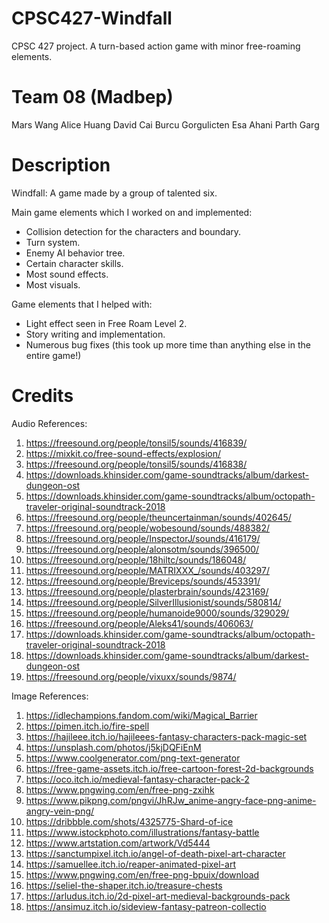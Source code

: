 # CPSC427-Windfall
CPSC 427 project. A turn-based action game with minor free-roaming elements.

# Team 08 (Madbep)
Mars Wang
Alice Huang
David Cai
Burcu Gorgulicten
Esa Ahani
Parth Garg

# Description
Windfall: A game made by a group of talented six.

Main game elements which I worked on and implemented:
- Collision detection for the characters and boundary.
- Turn system.
- Enemy AI behavior tree.
- Certain character skills.
- Most sound effects.
- Most visuals.

Game elements that I helped with:
- Light effect seen in Free Roam Level 2.
- Story writing and implementation.
- Numerous bug fixes (this took up more time than anything else in the entire game!)

# Credits
Audio References:
1. https://freesound.org/people/tonsil5/sounds/416839/
2. https://mixkit.co/free-sound-effects/explosion/
3. https://freesound.org/people/tonsil5/sounds/416838/
4. https://downloads.khinsider.com/game-soundtracks/album/darkest-dungeon-ost
5. https://downloads.khinsider.com/game-soundtracks/album/octopath-traveler-original-soundtrack-2018
6. https://freesound.org/people/theuncertainman/sounds/402645/
7. https://freesound.org/people/wobesound/sounds/488382/
8. https://freesound.org/people/InspectorJ/sounds/416179/
9. https://freesound.org/people/alonsotm/sounds/396500/
10. https://freesound.org/people/18hiltc/sounds/186048/
11. https://freesound.org/people/MATRIXXX_/sounds/403297/
12. https://freesound.org/people/Breviceps/sounds/453391/
13. https://freesound.org/people/plasterbrain/sounds/423169/
14. https://freesound.org/people/SilverIllusionist/sounds/580814/
15. https://freesound.org/people/humanoide9000/sounds/329029/
16. https://freesound.org/people/Aleks41/sounds/406063/
17. https://downloads.khinsider.com/game-soundtracks/album/octopath-traveler-original-soundtrack-2018
18. https://downloads.khinsider.com/game-soundtracks/album/darkest-dungeon-ost
19. https://freesound.org/people/vixuxx/sounds/9874/

Image References:
1. https://idlechampions.fandom.com/wiki/Magical_Barrier
2. https://pimen.itch.io/fire-spell
3. https://hajileee.itch.io/hajileees-fantasy-characters-pack-magic-set
4. https://unsplash.com/photos/j5kjDQFiEnM
5. https://www.coolgenerator.com/png-text-generator
6. https://free-game-assets.itch.io/free-cartoon-forest-2d-backgrounds
7. https://oco.itch.io/medieval-fantasy-character-pack-2
8. https://www.pngwing.com/en/free-png-zxihk
9. https://www.pikpng.com/pngvi/JhRJw_anime-angry-face-png-anime-angry-vein-png/
10. https://dribbble.com/shots/4325775-Shard-of-ice
11. https://www.istockphoto.com/illustrations/fantasy-battle
12. https://www.artstation.com/artwork/Vd5444
13. https://sanctumpixel.itch.io/angel-of-death-pixel-art-character
14. https://samuellee.itch.io/reaper-animated-pixel-art
15. https://www.pngwing.com/en/free-png-bpuix/download
16. https://seliel-the-shaper.itch.io/treasure-chests
17. https://arludus.itch.io/2d-pixel-art-medieval-backgrounds-pack
18. https://ansimuz.itch.io/sideview-fantasy-patreon-collectio
